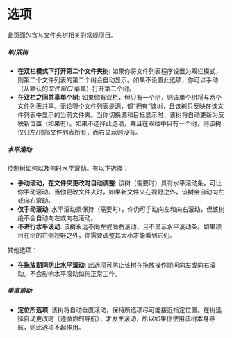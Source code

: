 # 选项

此页面包含与文件夹树相关的常规项目。

##### 单/双树

- **在双栏模式下打开第二个文件夹树**: 如果你将文件列表程序设置为双栏模式，则第二个文件列表的第二个树会自动显示。如果不设置此选项，你可以手动（从默认的*文件窗口* 菜单）打开第二个树。
- **在双栏之间共享单个树**: 如果你有双栏，但只有一个树，则该单个树将与两个文件列表共享。无论哪个文件列表是源，都“拥有”该树，且该树只反映在该文件列表中显示的当前文件夹。当你切换源和目标显示时，该树将自动更新为反映新位置（如果有）。如果不选择此选项，并且在双栏中只有一个树，则该树仅归左/顶部文件列表所有，而右显示则没有。

##### 水平滚动

控制树如何以及何时水平滚动。有以下选择：

- **手动滚动，在文件夹更改时自动调整**: 该树（需要时）具有水平滚动条，可让你手动滚动。当你更改文件夹时，如果新文件夹在视野之外，该树会自动向左或向右滚动。
- **仅手动滚动**: 水平滚动条保持（需要时），你仍可手动向左和向右滚动，但该树绝不会自动向左或向右滚动。
- **不进行水平滚动**: 该树永远不向左或向右滚动，且不显示水平滚动条。如果项目在树的右侧视野之外，你需要调整其大小才能看到它们。

其他选项：

- **在拖放期间防止水平滚动**: 此选项可防止该树在拖放操作期间向左或向右滚动。不会影响水平滚动如何正常工作。

##### 垂直滚动

- **定位所选项**: 该树将自动垂直滚动，保持所选项尽可能接近指定位置。在树选择自动更改时（遵循你的导航），才发生滚动，所以如果你使用该树本身导航，则此选项不起作用。